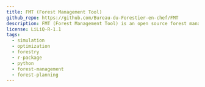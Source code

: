 ```yaml
---
title: FMT (Forest Management Tool)
github_repo: https://github.com/Bureau-du-Forestier-en-chef/FMT
description: FMT (Forest Management Tool) is an open source forest management library that makes forest planning easier.
license: LiLiQ-R-1.1
tags:
  - simulation
  - optimization
  - forestry
  - r-package
  - python
  - forest-management
  - forest-planning
---
```

